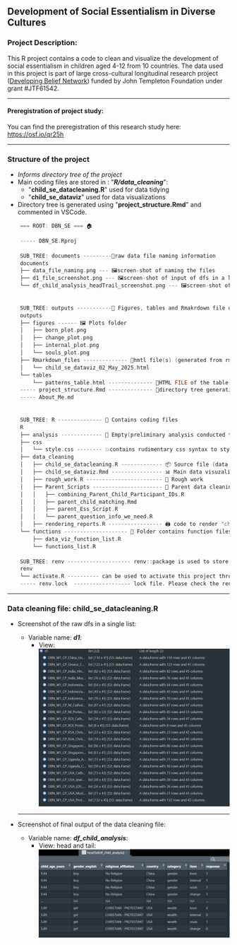 ## Development of Social Essentialism in Diverse Cultures

### Project Description: 
This R project contains a code to clean and visualize the development of social essentialism in children aged 4-12 from 10 countries. The data used in this project is part of large cross-cultural longitudinal research project ([Developing Belief Network](https://www.developingbelief.com/)) funded by John Templeton Foundation under grant #JTF61542.

---

#### Preregistration of project study:
You can find the preregistration of this research study here:
https://osf.io/qr25h

___

### Structure of the project
- _Informs directory tree of the project_
- Main coding files are stored in : "**_R/data_cleaning_**":
  - "**child_se_datacleaning.R**" used for data tidying
  - "**child_se_dataviz**" used for data visualizations
- Directory tree is generated using "**project_structure.Rmd**" and commented in VSCode.

```c
    === ROOT: DBN_SE === 🏠

    ----- DBN_SE.Rproj 

    SUB_TREE: documents ---------📁raw data file naming information
    documents
    ├── data_file_naming.png --- 🖼️screen-shot of naming the files
    ├── d1_file_screenshot.png --- 🖼️screen-shot of input of dfs in a list
    └── df_child_analysis_headTrail_screenshot.png --- 🖼️screen-shot of final output of data cleaning file
    
    
    SUB_TREE: outputs -----------📁 Figures, tables and Rmakrdown file outputs
    outputs
    ├── figures ------ 🖼️ Plots folder
    │   ├── born_plot.png
    │   ├── change_plot.png
    │   ├── internal_plot.png
    │   └── souls_plot.png
    ├── Rmarkdown_files -------------- 📄hmtl file(s) (generated from rmd files)
    │   └── child_se_dataviz_02_May_2025.html
    └── tables 
        └── patterns_table.html -------------- 📄HTML FILE of the table      
    ----- project_structure.Rmd -------------- 🌳directory tree generation code
    ----- About_Me.md 


    SUB_TREE: R -------------- 📂 Contains coding files
    R
    ├── analysis ------------- 📁 Empty(preliminary analysis conducted through collaboration)
    ├── css
    │   └── style.css -------- 💥contains rudimentary css syntax to style hmtl outputs
    ├── data_cleaning
    │   ├── child_se_datacleaning.R ------------- 📦 Source file (data cleaning file)
    │   ├── child_se_dataviz.Rmd ---------------- 📊 Main data visuzalization file
    │   ├── rough_work.R ------------------------ 🚧 Rough work
    │   ├── Parent_Scripts ---------------------- 📁 Parent data cleaning files (coding is in progression)
    │   │   ├── combining_Parent_Child_Participant_IDs.R
    │   │   ├── parent_child_matching.Rmd
    │   │   ├── parent_Ess_Script.R
    │   │   └── parent_question_info_we_need.R
    │   ├── rendering_reports.R ----------------- 🖨️ code to render "child_se_dataviz.Rmd" file
    └── functions -------------------- 📁 Folder contains function files used as source in .R source file and data viz rmd file
        ├── data_viz_function_list.R
        └── functions_list.R

    SUB_TREE: renv -------------------- renv::package is used to store libraries and dependencies and code reproduction
    renv
    └── activate.R ---------- can be used to activate this project through renv package
    ----- renv.lock  ------------------ lock file. Please check the renv R package documentation on how to reactivate the R project.

```

---

### Data cleaning file: child_se_datacleaning.R
- Screenshot of the raw dfs in a single list:
  - Variable name:  **_d1_**:
    - View:
       ![Alt text](/documents/d1_file_screenshot.png?raw=true, "screenshot of d1")   
       
  ---

- Screenshot of final output of the data cleaning file:
  - Variable name: **_df_child_analysis_**:
    - View: head and tail:
      ![Alt text](/documents/df_child_analysis_headTrail_screenshot.png?raw=true, "screenshot of final df_child_analysis df head and tail view")
